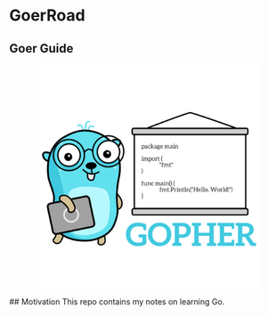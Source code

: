 # GoerRoad
## Goer Guide
<p align="center">
  <img src="gopher.png" alt="gopher" width="400"/>
</p>
## Motivation
This repo contains my notes on learning Go.
